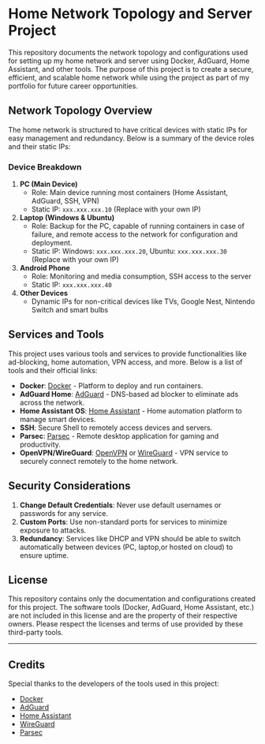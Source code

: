 # Home Network Topology and Server Project

This repository documents the network topology and configurations used for setting up my home network and server using Docker, AdGuard, Home Assistant, and other tools. The purpose of this project is to create a secure, efficient, and scalable home network while using the project as part of my portfolio for future career opportunities.

## Network Topology Overview

The home network is structured to have critical devices with static IPs for easy management and redundancy. Below is a summary of the device roles and their static IPs:

### Device Breakdown
1. **PC (Main Device)**
   - Role: Main device running most containers (Home Assistant, AdGuard, SSH, VPN)
   - Static IP: `xxx.xxx.xxx.10` (Replace with your own IP)
2. **Laptop (Windows & Ubuntu)**
   - Role: Backup for the PC, capable of running containers in case of failure, and remote access to the network for configuration and deployment.
   - Static IP: Windows: `xxx.xxx.xxx.20`, Ubuntu: `xxx.xxx.xxx.30` (Replace with your own IP)
3. **Android Phone**
   - Role: Monitoring and media consumption, SSH access to the server
   - Static IP: `xxx.xxx.xxx.40`
4. **Other Devices**
   - Dynamic IPs for non-critical devices like TVs, Google Nest, Nintendo Switch and smart bulbs

## Services and Tools

This project uses various tools and services to provide functionalities like ad-blocking, home automation, VPN access, and more. Below is a list of tools and their official links:

- **Docker**: [Docker](https://www.docker.com/) - Platform to deploy and run containers.
- **AdGuard Home**: [AdGuard](https://adguard.com/) - DNS-based ad blocker to eliminate ads across the network.
- **Home Assistant OS**: [Home Assistant](https://www.home-assistant.io/) - Home automation platform to manage smart devices.
- **SSH**: Secure Shell to remotely access devices and servers.
- **Parsec**: [Parsec](https://parsec.app/) - Remote desktop application for gaming and productivity.
- **OpenVPN/WireGuard**: [OpenVPN](https://openvpn.net/) or [WireGuard](https://www.wireguard.com/) - VPN service to securely connect remotely to the home network.

## Security Considerations

1. **Change Default Credentials**: Never use default usernames or passwords for any service.
2. **Custom Ports**: Use non-standard ports for services to minimize exposure to attacks.
3. **Redundancy**: Services like DHCP and VPN should be able to switch automatically between devices (PC, laptop,or hosted on cloud) to ensure uptime.

## License

This repository contains only the documentation and configurations created for this project. The software tools (Docker, AdGuard, Home Assistant, etc.) are not included in this license and are the property of their respective owners. Please respect the licenses and terms of use provided by these third-party tools.

---

## Credits
Special thanks to the developers of the tools used in this project:
- [Docker](https://www.docker.com/)
- [AdGuard](https://adguard.com/)
- [Home Assistant](https://www.home-assistant.io/)
- [WireGuard](https://www.wireguard.com/)
- [Parsec](https://parsec.app/)


